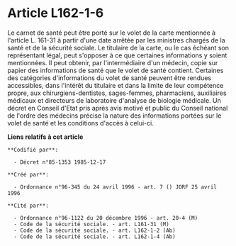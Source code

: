 # Article L162-1-6

Le carnet de santé peut être porté sur le volet de la carte mentionnée à l'article L. 161-31 à partir d'une date arrêtée par
les ministres chargés de la santé et de la sécurité sociale. Le titulaire de la carte, ou le cas échéant son représentant
légal, peut s'opposer à ce que certaines informations y soient mentionnées. Il peut obtenir, par l'intermédiaire d'un
médecin, copie sur papier des informations de santé que le volet de santé contient. Certaines des catégories d'informations
du volet de santé peuvent être rendues accessibles, dans l'intérêt du titulaire et dans la limite de leur compétence propre,
aux chirurgiens-dentistes, sages-femmes, pharmaciens, auxiliaires médicaux et directeurs de laboratoire d'analyse de biologie
médicale. Un décret en Conseil d'Etat pris après avis motivé et public du Conseil national de l'ordre des médecins précise la
nature des informations portées sur le volet de santé et les conditions d'accès à celui-ci.

**Liens relatifs à cet article**

	**Codifié par**:

	  - Décret n°85-1353 1985-12-17

	**Créé par**:

	  - Ordonnance n°96-345 du 24 avril 1996 - art. 7 () JORF 25 avril 1996

	**Cité par**:

	  - Ordonnance n°96-1122 du 20 décembre 1996 - art. 20-4 (M)
	  - Code de la sécurité sociale. - art. L161-31 (M)
	  - Code de la sécurité sociale. - art. L162-1-2 (Ab)
	  - Code de la sécurité sociale. - art. L162-1-4 (Ab)
